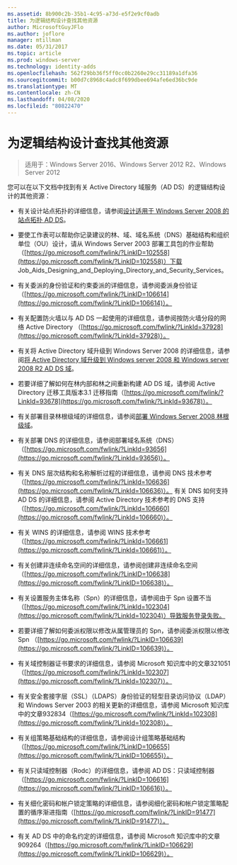 ```yaml
---
ms.assetid: 8b900c2b-35b1-4c95-a73d-e5f2e9cf0adb
title: 为逻辑结构设计查找其他资源
author: MicrosoftGuyJFlo
ms.author: joflore
manager: mtillman
ms.date: 05/31/2017
ms.topic: article
ms.prod: windows-server
ms.technology: identity-adds
ms.openlocfilehash: 562f29bb36f5ff0cc0b2260e29cc31189a1dfa36
ms.sourcegitcommit: b00d7c8968c4adc8f699dbee694afe6ed36bc9de
ms.translationtype: MT
ms.contentlocale: zh-CN
ms.lasthandoff: 04/08/2020
ms.locfileid: "80822470"
---
```

# <a name="finding-additional-resources-for-logical-structure-design"></a>为逻辑结构设计查找其他资源

>适用于：Windows Server 2016、Windows Server 2012 R2、Windows Server 2012

您可以在以下文档中找到有关 Active Directory 域服务（AD DS）的逻辑结构设计的其他资源：  
  
- 有关设计站点拓扑的详细信息，请参阅[设计适用于 Windows Server 2008 的站点拓扑 AD DS](Designing-the-Site-Topology.md)。  

- 要使工作表可以帮助你记录建议的林、域、域名系统（DNS）基础结构和组织单位（OU）设计，请从 Windows Server 2003 部署工具包的作业帮助（[https://go.microsoft.com/fwlink/?LinkID=102558](https://go.microsoft.com/fwlink/?LinkID=102558)）下载 Job_Aids_Designing_and_Deploying_Directory_and_Security_Services。  
  
- 有关委派的身份验证和约束委派的详细信息，请参阅委派身份验证（[https://go.microsoft.com/fwlink/?LinkID=106614](https://go.microsoft.com/fwlink/?LinkID=106614)）。  
  
- 有关配置防火墙以与 AD DS 一起使用的详细信息，请参阅按防火墙分段的网络 Active Directory （[https://go.microsoft.com/fwlink/?LinkId=37928](https://go.microsoft.com/fwlink/?LinkId=37928)）。  
  
- 有关将 Active Directory 域升级到 Windows Server 2008 的详细信息，请参阅[将 Active Directory 域升级到 Windows server 2008 和 Windows server 2008 R2 AD DS 域](https://technet.microsoft.com/library/cc731188.aspx)。  
  
- 若要详细了解如何在林内部和林之间重新构建 AD DS 域，请参阅 Active Directory 迁移工具版本3.1 迁移指南（[https://go.microsoft.com/fwlink/?LinkId=93678](https://go.microsoft.com/fwlink/?LinkId=93678)）。  
  
- 有关部署目录林根级域的详细信息，请参阅[部署 Windows Server 2008 林根级域](https://technet.microsoft.com/library/cc731174.aspx)。  
  
- 有关部署 DNS 的详细信息，请参阅部署域名系统（DNS）（[https://go.microsoft.com/fwlink/?LinkId=93656](https://go.microsoft.com/fwlink/?LinkId=93656)）。  
  
- 有关 DNS 层次结构和名称解析过程的详细信息，请参阅 DNS 技术参考（[https://go.microsoft.com/fwlink/?LinkId=106636](https://go.microsoft.com/fwlink/?LinkId=106636)）。 有关 DNS 如何支持 AD DS 的详细信息，请参阅 Active Directory 技术参考的 DNS 支持（[https://go.microsoft.com/fwlink/?LinkId=106660](https://go.microsoft.com/fwlink/?LinkId=106660)）。  
  
- 有关 WINS 的详细信息，请参阅 WINS 技术参考（[https://go.microsoft.com/fwlink/?LinkId=106661](https://go.microsoft.com/fwlink/?LinkId=106661)）。  
  
- 有关创建非连续命名空间的详细信息，请参阅创建非连续命名空间（[https://go.microsoft.com/fwlink/?LinkID=106638](https://go.microsoft.com/fwlink/?LinkID=106638)）。  
  
- 有关设置服务主体名称（Spn）的详细信息，请参阅由于 Spn 设置不当（[https://go.microsoft.com/fwlink/?LinkId=102304](https://go.microsoft.com/fwlink/?LinkId=102304)）导致服务登录失败。  
  
- 若要详细了解如何委派权限以修改从属管理员的 Spn，请参阅委派权限以修改 Spn （[https://go.microsoft.com/fwlink/?LinkID=106639](https://go.microsoft.com/fwlink/?LinkID=106639)）。  
  
- 有关域控制器证书要求的详细信息，请参阅 Microsoft 知识库中的文章321051（[https://go.microsoft.com/fwlink/?LinkId=102307](https://go.microsoft.com/fwlink/?LinkId=102307)）。  
  
- 有关安全套接字层（SSL）（LDAPS）身份验证的轻型目录访问协议（LDAP）和 Windows Server 2003 的相关更新的详细信息，请参阅 Microsoft 知识库中的文章932834（[https://go.microsoft.com/fwlink/?LinkId=102308](https://go.microsoft.com/fwlink/?LinkId=102308)）。  
  
- 有关组策略基础结构的详细信息，请参阅设计组策略基础结构（[https://go.microsoft.com/fwlink/?LinkID=106655](https://go.microsoft.com/fwlink/?LinkID=106655)）。  
  
- 有关只读域控制器（Rodc）的详细信息，请参阅 AD DS：只读域控制器（[https://go.microsoft.com/fwlink/?LinkID=106616](https://go.microsoft.com/fwlink/?LinkID=106616)）。  
  
- 有关细化密码和帐户锁定策略的详细信息，请参阅细化密码和帐户锁定策略配置的循序渐进指南（[https://go.microsoft.com/fwlink/?LinkID=91477](https://go.microsoft.com/fwlink/?LinkID=91477)）。  
  
- 有关 AD DS 中的命名约定的详细信息，请参阅 Microsoft 知识库中的文章909264（[https://go.microsoft.com/fwlink/?LinkID=106629](https://go.microsoft.com/fwlink/?LinkID=106629)）。  
